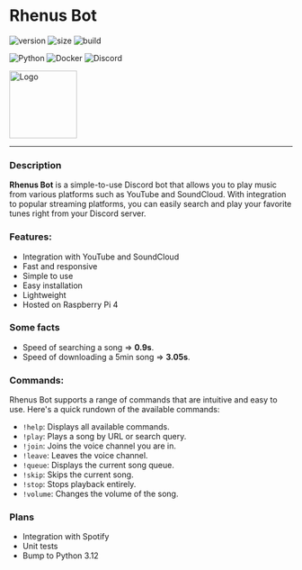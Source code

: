 # Rhenus Bot

![version](https://img.shields.io/github/v/tag/xNykram/MusicBot2?style=flat-square)
![size](https://img.shields.io/docker/image-size/websoftdevs/musicbot?style=flat-square)
![build](https://img.shields.io/github/actions/workflow/status/xNykram/Musicbot2/ci-cd.yml?style=flat-square)

![Python](https://img.shields.io/badge/python-3670A0?style=for-the-badge&logo=python&logoColor=ffdd54)
![Docker](https://img.shields.io/badge/docker-%230db7ed.svg?style=for-the-badge&logo=docker&logoColor=white)
![Discord](https://img.shields.io/badge/Discord-%235865F2.svg?style=for-the-badge&logo=discord&logoColor=white)


<img src="https://i.ibb.co/brbsCYx/OIG.jpg" alt="Logo" width="120" height="120">

<hr>

### Description

**Rhenus Bot** is a simple-to-use Discord bot that allows you to play music from various platforms such as YouTube and SoundCloud. With integration to popular streaming platforms, you can easily search and play your favorite tunes right from your Discord server.

### Features:

- Integration with YouTube and SoundCloud
- Fast and responsive
- Simple to use
- Easy installation
- Lightweight
- Hosted on Raspberry Pi 4

### Some facts

- Speed of searching a song => **0.9s**.
- Speed of downloading a 5min song => **3.05s**. 

### Commands:

Rhenus Bot supports a range of commands that are intuitive and easy to use. Here's a quick rundown of the available commands:

- `!help`: Displays all available commands.
- `!play`: Plays a song by URL or search query.
- `!join`: Joins the voice channel you are in.
- `!leave`: Leaves the voice channel.
- `!queue`: Displays the current song queue.
- `!skip`: Skips the current song.
- `!stop`: Stops playback entirely.
- `!volume`: Changes the volume of the song.

### Plans

- Integration with Spotify
- Unit tests
- Bump to Python 3.12
